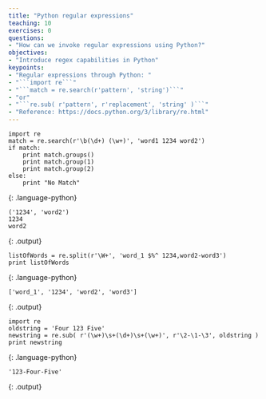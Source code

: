 ```yaml
---
title: "Python regular expressions"
teaching: 10
exercises: 0
questions:
- "How can we invoke regular expressions using Python?"
objectives:
- "Introduce regex capabilities in Python"
keypoints:
- "Regular expressions through Python: "
- "```import re```"
- "```match = re.search(r'pattern', 'string')```"
- "or"
- "```re.sub( r'pattern', r'replacement', 'string' )```"
- "Reference: https://docs.python.org/3/library/re.html"
---
```


~~~
import re
match = re.search(r'\b(\d+) (\w+)', 'word1 1234 word2')
if match:
    print match.groups()
    print match.group(1)
    print match.group(2)
else:
    print "No Match"
~~~
{: .language-python}
~~~
('1234', 'word2')
1234
word2
~~~
{: .output}



~~~
listOfWords = re.split(r'\W+', 'word_1 $%^ 1234,word2-word3')
print listOfWords
~~~
{: .language-python}
~~~
['word_1', '1234', 'word2', 'word3']
~~~
{: .output}




~~~
import re
oldstring = 'Four 123 Five'
newstring = re.sub( r'(\w+)\s+(\d+)\s+(\w+)', r'\2-\1-\3', oldstring )
print newstring
~~~
{: .language-python}
~~~
'123-Four-Five'
~~~
{: .output}

